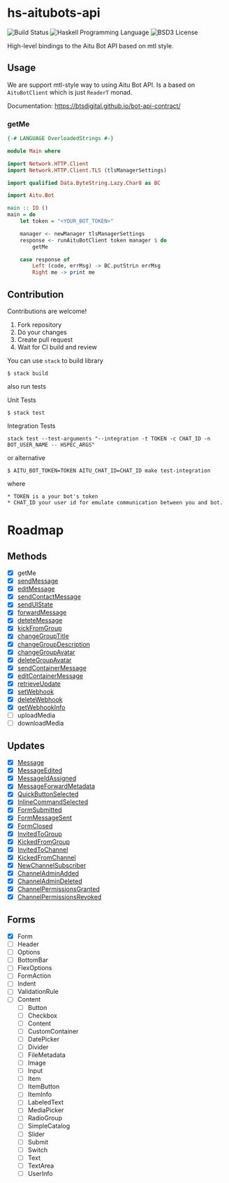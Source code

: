 # hs-aitubots-api

![Build Status](https://img.shields.io/circleci/project/avatar29A/hs-aitubots-api.svg)
![Haskell Programming Language](https://img.shields.io/badge/language-Haskell-blue.svg)
![BSD3 License](http://img.shields.io/badge/license-BSD3-brightgreen.svg)

High-level bindings to the Aitu Bot API based on mtl style.

## Usage

We are support mtl-style way to using Aitu Bot API. Is a based on `AituBotClient` which is just `ReaderT` monad.

Documentation: https://btsdigital.github.io/bot-api-contract/

### getMe

```haskell
{-# LANGUAGE OverloadedStrings #-}

module Main where

import Network.HTTP.Client
import Network.HTTP.Client.TLS (tlsManagerSettings)

import qualified Data.ByteString.Lazy.Char8 as BC

import Aitu.Bot

main :: IO ()
main = do
    let token = "<YOUR_BOT_TOKEN>"

    manager <- newManager tlsManagerSettings
    response <- runAituBotClient token manager $ do 
        getMe

    case response of
        Left (code, errMsg) -> BC.putStrLn errMsg
        Right me -> print me
```

## Contribution

Contributions are welcome!

1. Fork repository
2. Do your changes
3. Create pull request
4. Wait for CI build and review

You can use `stack` to build library 

```
$ stack build
```

also run tests

Unit Tests

```
$ stack test
```

Integration Tests

```
stack test --test-arguments "--integration -t TOKEN -c CHAT_ID -n BOT_USER_NAME -- HSPEC_ARGS"
```

or alternative

```
$ AITU_BOT_TOKEN=TOKEN AITU_CHAT_ID=CHAT_ID make test-integration
```

where

    * TOKEN is a your bot's token
    * CHAT_ID your user id for emulate communication between you and bot.

# Roadmap

## Methods

- [x] getMe
- [x] [sendMessage](https://btsdigital.github.io/bot-api-contract/SendMessage.html)
- [x] [editMessage](https://btsdigital.github.io/bot-api-contract/EditMessage.html)
- [x] [sendContactMessage](https://btsdigital.github.io/bot-api-contract/SendContactMessage.html)
- [x] [sendUIState](https://btsdigital.github.io/bot-api-contract/SendUiState.html)
- [x] [forwardMessage](https://btsdigital.github.io/bot-api-contract/ForwardMessage.html)
- [x] [deteteMessage](https://btsdigital.github.io/bot-api-contract/DeleteMessage.html)
- [x] [kickFromGroup](https://btsdigital.github.io/bot-api-contract/KickFromGroup.html)
- [x] [changeGroupTitle](https://btsdigital.github.io/bot-api-contract/ChangeGroupTitle.html)
- [x] [changeGroupDescription](https://btsdigital.github.io/bot-api-contract/ChangeGroupDescription.html)
- [x] [changeGroupAvatar](https://btsdigital.github.io/bot-api-contract/ChangeGroupAvatar.html)
- [x] [deleteGroupAvatar](https://btsdigital.github.io/bot-api-contract/ChangeGroupAvatar.html)
- [x] [sendContainerMessage](https://btsdigital.github.io/bot-api-contract/SendContainerMessage.html)
- [x] [editContainerMessage](https://btsdigital.github.io/bot-api-contract/EditContainerMessage.html)
- [x] [retrieveUpdate](https://btsdigital.github.io/bot-api-contract/retrieveUpdate.html)
- [x] [setWebhook](https://btsdigital.github.io/bot-api-contract/setwebhook.html)
- [x] [deleteWebhook](https://btsdigital.github.io/bot-api-contract/deletewebhook.html)
- [x] [getWebhookInfo](https://btsdigital.github.io/bot-api-contract/getwebhookinfo.html)
- [ ] uploadMedia
- [ ] downloadMedia 

## Updates

- [x] [Message](https://btsdigital.github.io/bot-api-contract/message.html)
- [x] [MessageEdited](https://btsdigital.github.io/bot-api-contract/messageedited.html)
- [x] [MessageIdAssigned](https://btsdigital.github.io/bot-api-contract/messageidassigned.html)
- [x] [MessageForwardMetadata](https://btsdigital.github.io/bot-api-contract/messageforwardmetadata.html)
- [x] [QuickButtonSelected](https://btsdigital.github.io/bot-api-contract/quickbuttonselected.html)
- [x] [InlineCommandSelected](https://btsdigital.github.io/bot-api-contract/inlinecommandselected.html)
- [x] [FormSubmitted](https://btsdigital.github.io/bot-api-contract/formsubmitted.html)
- [x] [FormMessageSent](https://btsdigital.github.io/bot-api-contract/formmessagesent.html)
- [x] [FormClosed](https://btsdigital.github.io/bot-api-contract/formclosed.html)
- [x] [InvitedToGroup](https://btsdigital.github.io/bot-api-contract/invitedtogroup.html)
- [x] [KickedFromGroup](https://btsdigital.github.io/bot-api-contract/kickedfromgroup.html)
- [x] [InvitedToChannel](https://btsdigital.github.io/bot-api-contract/invitedtochannel.html)
- [x] [KickedFromChannel](https://btsdigital.github.io/bot-api-contract/kickedfromchannel.html)
- [x] [NewChannelSubscriber](https://btsdigital.github.io/bot-api-contract/newchannelsubscriber.html)
- [x] [ChannelAdminAdded](https://btsdigital.github.io/bot-api-contract/channeladminadded.html)
- [x] [ChannelAdminDeleted](https://btsdigital.github.io/bot-api-contract/channeladmindeleted.html)
- [x] [ChannelPermissionsGranted](https://btsdigital.github.io/bot-api-contract/channelpermissionsgranted.html)
- [x] [ChannelPermissionsRevoked](https://btsdigital.github.io/bot-api-contract/channelpermissionsrevoked.html)

## Forms

- [x] Form
- [ ] Header
- [ ] Options
- [ ] BottomBar
- [ ] FlexOptions
- [ ] FormAction
- [ ] Indent
- [ ] ValidationRule
- [ ] Content
    - [ ] Button
    - [ ] Checkbox
    - [ ] Content
    - [ ] CustomContainer
    - [ ] DatePicker
    - [ ] Divider
    - [ ] FileMetadata
    - [ ] Image
    - [ ] Input
    - [ ] Item
    - [ ] ItemButton
    - [ ] ItemInfo
    - [ ] LabeledText
    - [ ] MediaPicker
    - [ ] RadioGroup
    - [ ] SimpleCatalog
    - [ ] Slider
    - [ ] Submit
    - [ ] Switch
    - [ ] Text
    - [ ] TextArea
    - [ ] UserInfo